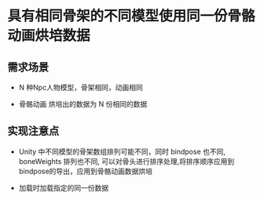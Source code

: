 # 具有相同骨架的不同模型使用同一份骨骼动画烘培数据

## 需求场景

* N 种Npc人物模型，骨架相同，动画相同

* 骨骼动画 烘培出的数据为 N 份相同的数据

## 实现注意点

* Unity 中不同模型的骨架数组排列可能不同，同时 bindpose 也不同, boneWeights 排列也不同, 可以对骨头进行排序处理,将排序顺序应用到bindpose的导出，应用到骨骼动画数据烘培

* 加载时加载指定的同一份数据